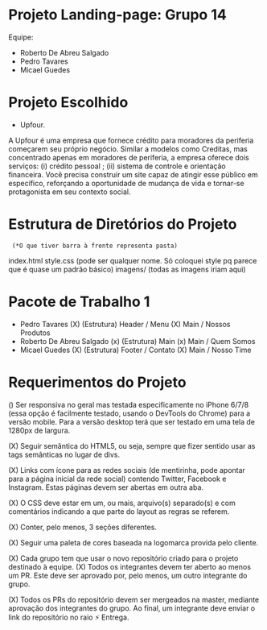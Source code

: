 # Projeto Landing-page: Grupo 14

Equipe:
- Roberto De Abreu Salgado
- Pedro Tavares
- Micael Guedes

# Projeto Escolhido
- Upfour.

A Upfour é uma empresa que fornece crédito para moradores da periferia começarem seu próprio negócio. Similar a modelos como Creditas, mas concentrado apenas em moradores de periferia, a empresa oferece dois serviços: (i) crédito pessoal ; (ii) sistema de controle e orientação financeira. Você precisa construir um site capaz de atingir esse público em específico, reforçando a oportunidade de mudança de vida e tornar-se protagonista em seu contexto social. 


# Estrutura de Diretórios do Projeto
     (*O que tiver barra à frente representa pasta)

index.html
style.css  (pode ser qualquer nome. Só coloquei style pq parece que é quase um padrão básico)
imagens/ (todas as imagens iriam aqui)


# Pacote de Trabalho 1
- Pedro Tavares
(X) (Estrutura) Header / Menu
(X) Main / Nossos Produtos
- Roberto De Abreu Salgado
(x) (Estrutura) Main
(x) Main / Quem Somos
- Micael Guedes
(X) (Estrutura) Footer / Contato 
(X) Main / Nosso Time


# Requerimentos do Projeto
() Ser responsiva no geral mas testada especificamente no iPhone 6/7/8 (essa opção é facilmente testado, usando o DevTools do Chrome) para a versão mobile. Para a versão desktop terá que ser testado em uma tela de 1280px de largura.

(X) Seguir semântica do HTML5, ou seja, sempre que fizer sentido usar as tags semânticas no lugar de divs.

(X) Links com ícone para as redes sociais (de mentirinha, pode apontar para a página inicial da rede social) contendo Twitter, Facebook e Instagram. Estas páginas devem ser abertas em outra aba.

(X) O CSS deve estar em um, ou mais, arquivo(s) separado(s) e com comentários indicando a que parte do layout as regras se referem.

(X) Conter, pelo menos, 3 seções diferentes.

(X) Seguir uma paleta de cores baseada na logomarca provida pelo cliente.

(X) Cada grupo tem que usar o novo repositório criado para o projeto destinado à equipe.
(X) Todos os integrantes devem ter aberto ao menos um PR. Este deve ser aprovado por, pelo menos, um outro integrante do grupo.


(X) Todos os PRs do repositório devem ser mergeados na master, mediante aprovação dos integrantes do grupo. Ao final, um integrante deve enviar o link do repositório no raio ⚡️ Entrega.
